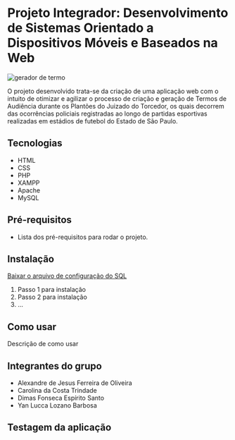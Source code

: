 # Projeto Integrador: Desenvolvimento de Sistemas Orientado a Dispositivos Móveis e Baseados na Web

![gerador de termo](https://user-images.githubusercontent.com/126288961/223734731-58dc1b9b-15db-45ee-b120-293fc72f9fc5.png)

O projeto desenvolvido trata-se da criação de uma aplicação web com o
intuito de otimizar e agilizar o processo de criação e geração de Termos de
Audiência durante os Plantões do Juizado do Torcedor, os quais decorrem das
ocorrências policiais registradas ao longo de partidas esportivas realizadas em
estádios de futebol do Estado de São Paulo.

## Tecnologias
- HTML
- CSS
- PHP
- XAMPP
- Apache
- MySQL

## Pré-requisitos
- Lista dos pré-requisitos para rodar o projeto.

## Instalação
[Baixar o arquivo de configuração do SQL](https://drive.google.com/file/d/1Igk5WOQOrlnGjlXfe1DKp1Ttxuj9Yxlc/view?usp=share_link)
1. Passo 1 para instalação
2. Passo 2 para instalação
3. ...

## Como usar
Descrição de como usar

## Integrantes do grupo
- Alexandre de Jesus Ferreira de Oliveira
- Carolina da Costa Trindade
- Dimas Fonseca Espírito Santo
- Yan Lucca Lozano Barbosa


## Testagem da aplicação


